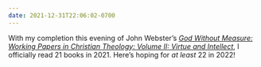 ```yaml
---
date: 2021-12-31T22:06:02-0700
---
```


With my completion this evening of John Webster’s [<cite>God Without Measure: Working Papers in Christian Theology: Volume II: Virtue and Intellect</cite>](https://www.alibris.com/search/books/isbn/9780567686046), I officially read 21 books in 2021. Here’s hoping for *at least* 22 in 2022!